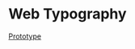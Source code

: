 # Web Typography
 
[Prototype](https://jorienkorn.github.io/Web-Typography/closed-captions/index.html)